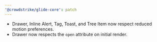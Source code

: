 ```yaml
---
'@crowdstrike/glide-core': patch
---
```


- Drawer, Inline Alert, Tag, Toast, and Tree Item now respect reduced motion preferences.
- Drawer now respects the `open` attribute on initial render.
